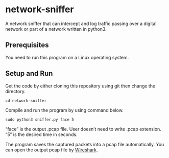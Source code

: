 # network-sniffer
A network sniffer that can intercept and log traffic passing over a digital network or part of a network written in python3.

## Prerequisites

You need to run this program on a Linux operating system.

## Setup and Run

Get the code by either cloning this repository using git then change the directory.

```
cd network-sniffer
```

Compile and run the program by using command below.

```
sudo python3 sniffer.py face 5
```

“face” is the output .pcap file. User doesn’t need to write .pcap extension. “5” is the desired time in seconds.

The program saves the captured packets into a pcap file automatically. You can open the output pcap file by [Wireshark](https://www.wireshark.org).
